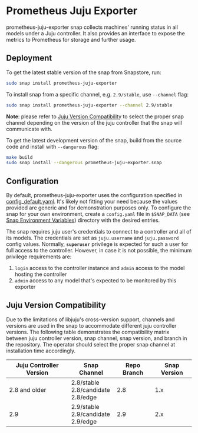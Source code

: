 # Prometheus Juju Exporter

prometheus-juju-exporter snap collects machines' running status in all models under a Juju controller. It also provides an interface to expose the metrics to Prometheus for storage and further usage.

## Deployment
To get the latest stable version of the snap from Snapstore, run:
```bash
sudo snap install prometheus-juju-exporter
```

To install snap from a specific channel, e.g. `2.9/stable`, use `--channel` flag:
```bash
sudo snap install prometheus-juju-exporter --channel 2.9/stable
```
**Note**: please refer to [Juju Version Compatibility](#juju-version-compatibility) to select the proper snap channel depending on the version of the juju controller that the snap will communicate with.

To get the latest development version of the snap, build from the source code and install with `--dangerous` flag:
```bash
make build
sudo snap install --dangerous prometheus-juju-exporter.snap
```

## Configuration
By default, prometheus-juju-exporter uses the configuration specified in [config_default.yaml](prometheus-juju-exporter/config_default.yaml). It's likely not fitting your need because the values provided are generic and for demonstration purposes only. To configure the snap for your own environment, create a `config.yaml` file in `$SNAP_DATA` (see [Snap Environment Variables](https://snapcraft.io/docs/environment-variables)) directory with the desired entries.

The snap requires juju user's credentials to connect to a controller and all of its models. The credentials are set as `juju.username` and `juju.password` config values. Normally, **`superuser`** privilege is expected for such a user for full access to the controller. However, in case it is not possible, the minimum privilege requirements are:
1. `login` access to the controller instance and `admin` access to the model hosting the controller
2. `admin` access to any model that's expected to be monitored by this exporter


## Juju Version Compatibility
Due to the limitations of libjuju's cross-version support, channels and versions are used in the snap to accommodate different juju controller versions. The following table demonstrates the compatibility matrix between juju controller version, snap channel, snap version, and branch in the repository. The operator should select the proper snap channel at installation time accordingly.

| Juju Controller Version | Snap Channel                              | Repo Branch | Snap Version |
|-------------------------|-------------------------------------------|-------------|--------------|
| 2.8 and older           | 2.8/stable<br/>2.8/candidate<br/>2.8/edge | 2.8         | 1.x          |
| 2.9                     | 2.9/stable<br/>2.9/candidate<br/>2.9/edge | 2.9         | 2.x          |